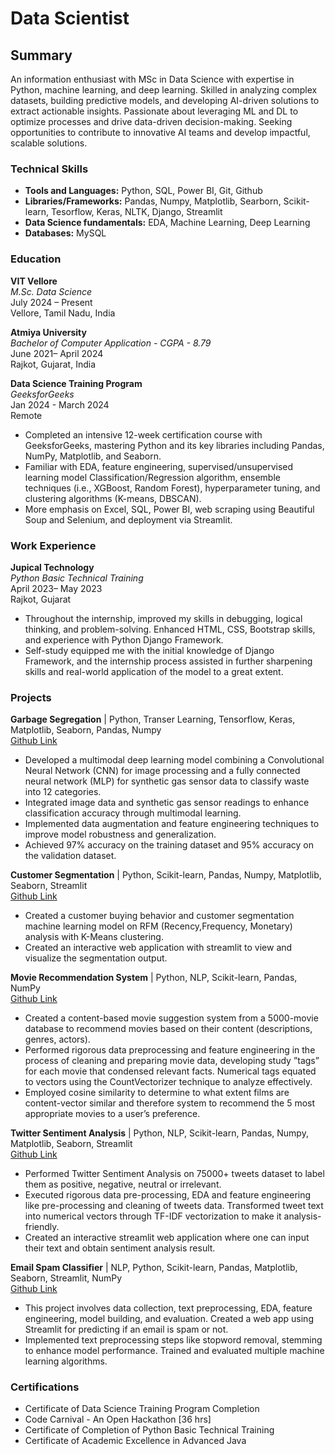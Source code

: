 # Data Scientist 

## Summary

An information enthusiast with MSc in Data Science with expertise in Python, machine learning, and deep learning. Skilled in analyzing complex datasets, building predictive models, and developing AI-driven solutions to extract actionable insights. Passionate about leveraging ML and DL to optimize processes and drive data-driven decision-making. Seeking opportunities to contribute to innovative AI teams and develop impactful, scalable solutions.

### Technical Skills
- **Tools and Languages:** Python, SQL, Power BI, Git, Github
- **Libraries/Frameworks:** Pandas, Numpy, Matplotlib, Searborn, Scikit-learn, Tesorflow, Keras, NLTK, Django, Streamlit
- **Data Science fundamentals:** EDA, Machine Learning, Deep Learning
- **Databases:** MySQL

### Education
**VIT Vellore**<br>
*M.Sc. Data Science*<br>
July 2024 – Present<br>
Vellore, Tamil Nadu, India

**Atmiya University**<br>
*Bachelor of Computer Application - CGPA - 8.79*<br>
June 2021– April 2024<br>
Rajkot, Gujarat, India

**Data Science Training Program**<br>
*GeeksforGeeks*<br>
Jan 2024 - March 2024<br>
Remote
- Completed an intensive 12-week certification course with GeeksforGeeks, mastering Python and its key libraries including Pandas, NumPy, Matplotlib, and Seaborn.
- Familiar with EDA, feature engineering, supervised/unsupervised learning model Classification/Regression algorithm, ensemble techniques (i.e., XGBoost, Random Forest), hyperparameter tuning, and clustering algorithms (K-means, DBSCAN).
- More emphasis on Excel, SQL, Power BI, web scraping using Beautiful Soup and Selenium, and deployment via Streamlit.

### Work Experience
**Jupical Technology**<br>
*Python Basic Technical Training*<br>
April 2023– May 2023<br>
Rajkot, Gujarat
- Throughout the internship, improved my skills in debugging, logical thinking, and problem-solving. Enhanced HTML, CSS, Bootstrap skills, and experience with Python Django Framework.
- Self-study equipped me with the initial knowledge of Django Framework, and the internship process assisted in further sharpening skills and real-world application of the model to a great extent.

### Projects

**Garbage Segregation** | Python, Transer Learning, Tensorflow, Keras, Matplotlib, Seaborn, Pandas, Numpy<br>
[Github Link](https://github.com/gauravbosamiya/Garbage-Segregation-Using-Deep-Learning)
- Developed a multimodal deep learning model combining a Convolutional Neural Network (CNN) for image processing and a fully connected neural network (MLP) for synthetic gas sensor data to classify waste into 12 categories.
- Integrated image data and synthetic gas sensor readings to enhance classification accuracy through multimodal learning.
- Implemented data augmentation and feature engineering techniques to improve model robustness and generalization.
- Achieved 97% accuracy on the training dataset and 95% accuracy on the validation dataset.

**Customer Segmentation** | Python, Scikit-learn, Pandas, Numpy, Matplotlib, Seaborn, Streamlit<br>
[Github Link](https://github.com/gauravbosamiya/Ignite-ML-Intern-Customer-Segmentation-Analysis-with-RFM-and-KMeans-Clustering)
- Created a customer buying behavior and customer segmentation machine learning model on RFM (Recency,Frequency, Monetary) analysis with K-Means clustering.
- Created an interactive web application with streamlit to view and visualize the segmentation output.

**Movie Recommendation System** | Python, NLP, Scikit-learn, Pandas, NumPy<br>
[Github Link](https://github.com/gauravbosamiya/Movie-Recommendation-System)
- Created a content-based movie suggestion system from a 5000-movie database to recommend movies based on their content (descriptions, genres, actors).
- Performed rigorous data preprocessing and feature engineering in the process of cleaning and preparing movie data, developing study ”tags” for each movie that condensed relevant facts. Numerical tags equated to vectors using the CountVectorizer technique to analyze effectively.
- Employed cosine similarity to determine to what extent films are content-vector similar and therefore system to recommend the 5 most appropriate movies to a user’s preference.

**Twitter Sentiment Analysis** | Python, NLP, Scikit-learn, Pandas, Numpy, Matplotlib, Seaborn, Streamlit<br>
[Github Link](https://github.com/gauravbosamiya/Ignite-ML-Intern-sentiment-analysis)
- Performed Twitter Sentiment Analysis on 75000+ tweets dataset to label them as positive, negative, neutral or irrelevant.
- Executed rigorous data pre-processing, EDA and feature engineering like pre-processing and cleaning of tweets data. Transformed tweet text into numerical vectors through TF-IDF vectorization to make it analysis-friendly.
- Created an interactive streamlit web application where one can input their text and obtain sentiment analysis result.

**Email Spam Classifier** | NLP, Python, Scikit-learn, Pandas, Matplotlib, Seaborn, Streamlit, NumPy<br>
[Github Link](https://github.com/gauravbosamiya/OIBSIP-email-spam-classifier)
- This project involves data collection, text preprocessing, EDA, feature engineering, model building, and evaluation. Created a web app using Streamlit for predicting if an email is spam or not.
- Implemented text preprocessing steps like stopword removal, stemming to enhance model performance. Trained and evaluated multiple machine learning algorithms.


### Certifications
- Certificate of Data Science Training Program Completion
- Code Carnival - An Open Hackathon [36 hrs]
- Certificate of Completion of Python Basic Technical Training
- Certificate of Academic Excellence in Advanced Java
